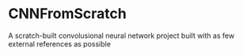# CNNFromScratch
A scratch-built convolusional neural network project built with as few external references as possible
